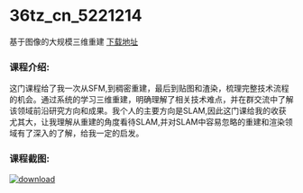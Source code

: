 # 36tz_cn_5221214
基于图像的大规模三维重建
[下载地址](http://www.36tz.cn/article/5221214 "下载地址")
### 课程介绍:
这门课程给了我一次从SFM,到稠密重建，最后到贴图和渣染，梳理完整技术流程的机会。通过系统的学习三维重建，明确理解了相关技术难点，并在群交流中了解该领域前沿研究方向和成果。我个人的主要方向是SLAM,因此这门课给我的收获尤其大，让我理解从重建的角度看待SLAM,并对SLAM中容易忽略的重建和渲染领域有了深入的了解，给我一定的启发。

### 课程截图:
[![download](http://36tz.cn/muke_img/2021_09_2-51.png "下载地址")](http://www.36tz.cn "下载地址")
